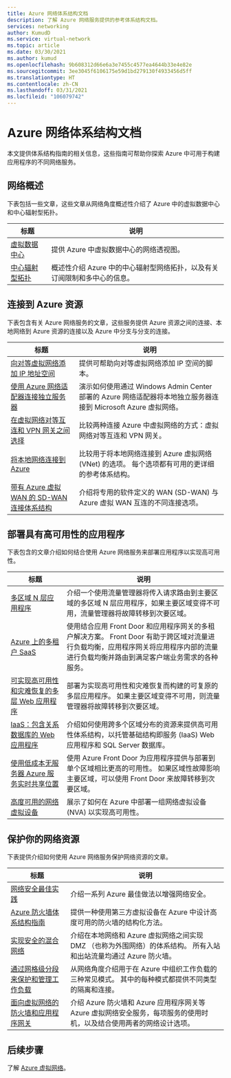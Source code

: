 ```yaml
---
title: Azure 网络体系结构文档
description: 了解 Azure 网络服务提供的参考体系结构文档。
services: networking
author: KumudD
ms.service: virtual-network
ms.topic: article
ms.date: 03/30/2021
ms.author: kumud
ms.openlocfilehash: 9b608312d66e6a3e7455c4577ea4644b33e4e82e
ms.sourcegitcommit: 3ee3045f6106175e59d1bd279130f4933456d5ff
ms.translationtype: HT
ms.contentlocale: zh-CN
ms.lasthandoff: 03/31/2021
ms.locfileid: "106079742"
---
```

# <a name="azure-networking-architecture-documentation"></a>Azure 网络体系结构文档

本文提供体系结构指南的相关信息，这些指南可帮助你探索 Azure 中可用于构建应用程序的不同网络服务。

## <a name="networking-overview"></a>网络概述

下表包括一些文章，这些文章从网络角度概述性介绍了 Azure 中的虚拟数据中心和中心辐射型拓扑。

|标题 |说明  |
|---------|---------|
|[虚拟数据中心](/azure/architecture/vdc/networking-virtual-datacenter)   | 提供 Azure 中虚拟数据中心的网络透视图。       |
|[中心辐射型拓扑](/azure/architecture/reference-architectures/hybrid-networking/hub-spoke)  |概述性介绍 Azure 中的中心辐射型网络拓扑，以及有关订阅限制和多中心的信息。          |

## <a name="connect-to-azure-resources"></a>连接到 Azure 资源

下表包含有关 Azure 网络服务的文章，这些服务提供 Azure 资源之间的连接、本地网络到 Azure 资源的连接以及 Azure 中分支与分支的连接。

|标题 |说明  |
|---------|---------|
|[向对等虚拟网络添加 IP 地址空间](/azure/architecture/networking/prefixes/add-ip-space-peered-vnet)     | 提供可帮助向对等虚拟网络添加 IP 空间的脚本。        |
|[使用 Azure 网络适配器连接独立服务器](/azure/architecture/hybrid/azure-network-adapter)   | 演示如何使用通过 Windows Admin Center 部署的 Azure 网络适配器将本地独立服务器连接到 Microsoft Azure 虚拟网络。        |
|[在虚拟网络对等互连和 VPN 网关之间选择](/azure/architecture/reference-architectures/hybrid-networking/vnet-peering)   | 比较两种连接 Azure 中虚拟网络的方式：虚拟网络对等互连和 VPN 网关。        |
|[将本地网络连接到 Azure](/azure/architecture/reference-architectures/hybrid-networking/)  | 比较用于将本地网络连接到 Azure 虚拟网络 (VNet) 的选项。 每个选项都有可用的更详细的参考体系结构。        |
|[带有 Azure 虚拟 WAN 的 SD-WAN 连接体系结构](../../virtual-wan/sd-wan-connectivity-architecture.md)|介绍将专用的软件定义的 WAN (SD-WAN) 与 Azure 虚拟 WAN 互连的不同连接选项。|

## <a name="deploy-highly-available-applications"></a>部署具有高可用性的应用程序

下表包含的文章介绍如何结合使用 Azure 网络服务来部署应用程序以实现高可用性。

|标题 |说明  |
|---------|---------|
|[多区域 N 层应用程序](/azure/architecture/reference-architectures/n-tier/multi-region-sql-server)  | 介绍一个使用流量管理器将传入请求路由到主要区域的多区域 N 层应用程序，如果主要区域变得不可用，流量管理器将故障转移到次要区域。      |
| [Azure 上的多租户 SaaS](https://docs.microsoft.com/azure/architecture/example-scenario/multi-saas/multitenant-saas)       |   使用结合应用 Front Door 和应用程序网关的多租户解决方案。  Front Door 有助于跨区域对流量进行负载均衡，应用程序网关将应用程序内部的流量进行负载均衡并路由到满足客户端业务需求的各种服务。  |
| [可实现高可用性和灾难恢复的多层 Web 应用程序](https://docs.microsoft.com/azure/architecture/example-scenario/infrastructure/multi-tier-app-disaster-recovery)        |      部署为实现高可用性和灾难恢复而构建的可复原的多层应用程序。 如果主要区域变得不可用，则流量管理器将故障转移到次要区域。  |
|[IaaS：包含关系数据库的 Web 应用程序](/azure/architecture/high-availability/ref-arch-iaas-web-and-db)    |   介绍如何使用跨多个区域分布的资源来提供高可用性体系结构，以托管基础结构即服务 (IaaS) Web 应用程序和 SQL Server 数据库。     |
|[使用低成本无服务器 Azure 服务实时共享位置](/azure/architecture/example-scenario/signalr/#azure-front-door)       |   使用 Azure Front Door 为应用程序提供与部署到单个区域相比更高的可用性。 如果区域性故障影响主要区域，可以使用 Front Door 来故障转移到次要区域。      |
|[高度可用的网络虚拟设备](/azure/architecture/reference-architectures/dmz/nva-ha)     | 展示了如何在 Azure 中部署一组网络虚拟设备 (NVA) 以实现高可用性。        |

## <a name="secure-your-network-resources"></a>保护你的网络资源

下表提供介绍如何使用 Azure 网络服务保护网络资源的文章。

|标题 |说明  |
|---------|---------|
|[网络安全最佳实践](../../security/fundamentals/network-best-practices.md) |介绍一系列 Azure 最佳做法以增强网络安全。         |
[Azure 防火墙体系结构指南](/azure/architecture/example-scenario/firewalls/) | 提供一种使用第三方虚拟设备在 Azure 中设计高度可用的防火墙的结构化方法。        |
|[实现安全的混合网络](/azure/architecture/reference-architectures/dmz/secure-vnet-dmz)     | 介绍在本地网络和 Azure 虚拟网络之间实现 DMZ （也称为外围网络）的体系结构。 所有入站和出站流量均通过 Azure 防火墙。        |
|[通过网格级分段来保护和管理工作负载](/azure/architecture/reference-architectures/hybrid-networking/network-level-segmentation) | 从网络角度介绍用于在 Azure 中组织工作负载的三种常见模式。   其中的每种模式都提供不同类型的隔离和连接。      |
|[面向虚拟网络的防火墙和应用程序网关](/azure/architecture/example-scenario/gateway/firewall-application-gateway) | 介绍 Azure 防火墙和 Azure 应用程序网关等 Azure 虚拟网络安全服务，每项服务的使用时机，以及结合使用两者的网络设计选项。      |

## <a name="next-steps"></a>后续步骤

了解 [Azure 虚拟网络](../../virtual-network/virtual-networks-overview.md)。
